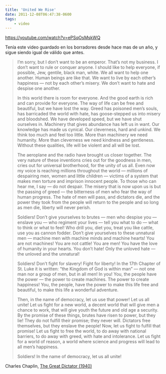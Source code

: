 ```yaml
---
title: 'United We Rise'
date: 2011-12-08T06:47:38-0600
tags:
    - video
---
```


https://youtube.com/watch?v=ePSqOsMskWQ

Tenía este video guardado en los borradores desde hace mas de un año, y sigue siendo igual de válido que antes.

> I’m sorry, but I don’t want to be an emperor. That’s not my business. I don’t want to rule or conquer anyone. I should like to help everyone, if possible, Jew, gentile, black man, white. We all want to help one another. Human beings are like that. We want to live by each other’s happiness — not by each other’s misery. We don’t want to hate and despise one another.
>
> In this world there is room for everyone. And the good earth is rich and can provide for everyone. The way of life can be free and beautiful, but we have lost the way. Greed has poisoned men’s souls, has barricaded the world with hate, has goose-stepped us into misery and bloodshed. We have developed speed, but we have shut ourselves in. Machinery that gives abundance has left us in want. Our knowledge has made us cynical. Our cleverness, hard and unkind. We think too much and feel too little. More than machinery we need humanity. More than cleverness we need kindness and gentleness. Without these qualities, life will be violent and all will be lost.
>
> The aeroplane and the radio have brought us closer together. The very nature of these inventions cries out for the goodness in men, cries out for universal brotherhood, for the unity of us all. Even now my voice is reaching millions throughout the world — millions of despairing men, women and little children — victims of a system that makes men torture and imprison innocent people. To those who can hear me, I say — do not despair. The misery that is now upon us is but the passing of greed — the bitterness of men who fear the way of human progress. The hate of men will pass, and dictators die, and the power they took from the people will return to the people and so long as men die, liberty will never perish.
>
> Soldiers! Don’t give yourselves to brutes — men who despise you — enslave you — who regiment your lives — tell you what to do — what to think or what to feel! Who drill you, diet you, treat you like cattle, use you as cannon fodder. Don’t give yourselves to these unnatural men — machine men with machine minds and machine hearts! You are not machines! You are not cattle! You are men! You have the love of humanity in your hearts. You don’t hate! Only the unloved hate — the unloved and the unnatural!
>
> Soldiers! Don’t fight for slavery! Fight for liberty! In the 17th Chapter of St. Luke it is written: “the Kingdom of God is within man” — not one man nor a group of men, but in all men! In you! You, the people have the power — the power to create machines. The power to create happiness! You, the people, have the power to make this life free and beautiful, to make this life a wonderful adventure.
>
> Then, in the name of democracy, let us use that power! Let us all unite! Let us fight for a new world, a decent world that will give men a chance to work, that will give youth the future and old age a security. By the promise of these things, brutes have risen to power, but they lie! They do not fulfill their promise; they never will. Dictators free themselves, but they enslave the people! Now, let us fight to fulfill that promise! Let us fight to free the world, to do away with national barriers, to do away with greed, with hate and intolerance. Let us fight for a world of reason, a world where science and progress will lead to all men’s happiness.
>
> Soldiers! In the name of democracy, let us all unite!

Charles Chaplin, [The Great Dictator (1940)](http://www.imdb.com/title/tt0032553/)
